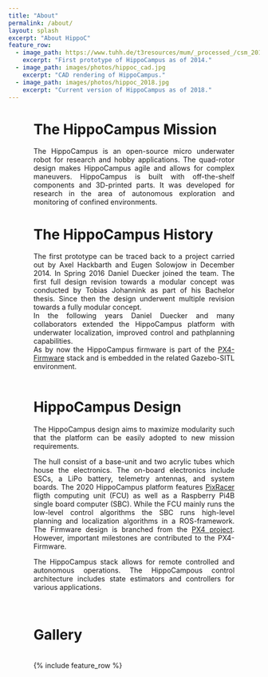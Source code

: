 ```yaml
---
title: "About"
permalink: /about/
layout: splash
excerpt: "About HippoC"
feature_row:
  - image_path: https://www.tuhh.de/t3resources/mum/_processed_/csm_2014-12-05_10.28.15_nocable_small_34d2a69318.jpg
    excerpt: "First prototype of HippoCampus as of 2014."   
  - image_path: images/photos/hippoc_cad.jpg
    excerpt: "CAD rendering of HippoCampus."
  - image_path: images/photos/hippoc_2018.jpg
    excerpt: "Current version of HippoCampus as of 2018." 
---
```




<div style="margin-left:10%; margin-right:10%; text-align: justify">
  <h1>The HippoCampus Mission</h1>
The HippoCampus is an open-source micro underwater robot for research and hobby applications.
The quad-rotor design makes HippoCampus agile and allows for complex maneuvers.
HippoCampus is built with off-the-shelf components and 3D-printed parts.
It was developed for research in the area of autonomous exploration and monitoring of confined environments.
<br>
<h1>The HippoCampus History</h1>
The first prototype can be traced back to a project carried out by Axel Hackbarth and Eugen Solowjow in December 2014.
In Spring 2016 Daniel Duecker joined the team.
The first full design revision towards a modular concept was conducted by Tobias Johannink as part of his Bachelor thesis. Since then the design underwent multiple revision towards a fully modular concept.
<br>
In the following years Daniel Duecker and many collaborators extended the HippoCampus platform with underwater localization, improved control and pathplanning capabilities.
<br>
As by now the HippoCampus firmware is part of the  <a href="https://github.com/px4/firmware" target="_blank">PX4-Firmware</a>  stack and is embedded in the related Gazebo-SITL environment.

</div>
<br>

<div style="margin-left:10%; margin-right:10%; text-align: justify">
  <h1>HippoCampus Design</h1>
  The HippoCampus design aims to maximize modularity such that the platform can be easily adopted to new mission requirements.

  The hull consist of a base-unit and two acrylic tubes which house the electronics.
  The on-board electronics include ESCs, a LiPo battery, telemetry antennas, and system boards.
  The 2020 HippoCampus platform features <a href="https://store.mrobotics.io/mRo-PixRacer-R14-Official-p/auav-pxrcr-r14-mr.html" target="_blank">PixRacer</a> fligth computing unit (FCU) as well as a Raspberry Pi4B single board computer (SBC). While the FCU mainly runs the low-level control algorithms the SBC runs high-level planning and localization algorithms in a ROS-framework.
  The Firmware design is branched from the <a href="https://github.com/PX4/Firmware" target="_blank">PX4 project</a>. However, important milestones are contributed to the PX4-Firmware.
  
  The HippoCampus stack allows for remote controlled and autonomous operations.
  The HippoCampous control architecture includes state estimators and controllers for various applications.
</div>
<br>

<div style="margin-left:10%; margin-right:10%; text-align: justify">
  <h1>Gallery</h1>
</div>
<br>
<div style="width:80%;margin:auto;">{% include feature_row %}</div>

